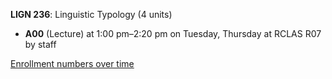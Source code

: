 **LIGN 236**: Linguistic Typology (4 units)

- **A00** (Lecture) at 1:00 pm–2:20 pm on Tuesday, Thursday at RCLAS R07 by staff

[Enrollment numbers over time](./LIGN236.tsv)
